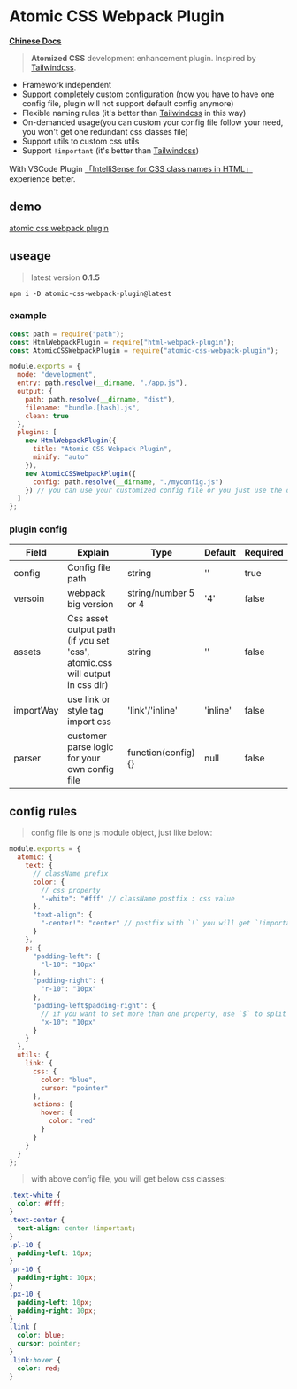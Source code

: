 # Atomic CSS Webpack Plugin

**[Chinese Docs](./README.zh.md)**

> **Atomized CSS** development enhancement plugin. Inspired by [Tailwindcss](https://www.tailwindcss.cn/).

- Framework independent
- Support completely custom configuration (now you have to have one config file, plugin will not support default config anymore)
- Flexible naming rules (it's better than [Tailwindcss](https://www.tailwindcss.cn/) in this way)
- On-demanded usage(you can custom your config file follow your need, you won't get one redundant css classes file)
- Support utils to custom css utils
- Support `!important` (it's better than [Tailwindcss](https://www.tailwindcss.cn/))

With VSCode Plugin [「IntelliSense for CSS class names in HTML」](https://marketplace.visualstudio.com/items?itemName=Zignd.html-css-class-completion)experience better.

## demo

[atomic css webpack plugin](https://atomic-css-webpack-plugin.vercel.app/)

## useage

> latest version **0.1.5**

`npm i -D atomic-css-webpack-plugin@latest`

### example

```javascript
const path = require("path");
const HtmlWebpackPlugin = require("html-webpack-plugin");
const AtomicCSSWebpackPlugin = require("atomic-css-webpack-plugin");

module.exports = {
  mode: "development",
  entry: path.resolve(__dirname, "./app.js"),
  output: {
    path: path.resolve(__dirname, "dist"),
    filename: "bundle.[hash].js",
    clean: true
  },
  plugins: [
    new HtmlWebpackPlugin({
      title: "Atomic CSS Webpack Plugin",
      minify: "auto"
    }),
    new AtomicCSSWebpackPlugin({
      config: path.resolve(__dirname, "./myconfig.js")
    }) // you can use your customized config file or you just use the default config
  ]
};
```

### plugin config

| Field     | Explain                                                                     | Type               | Default | Required |
| --------- | --------------------------------------------------------------------------- | ------------------ | ------- | -------- |
| config    | Config file path                                                            | string             | ''      | true     |
| versoin   | webpack big version                                                         | string/number 5 or 4 | '4'     | false     |
| assets    | Css asset output path (if you set 'css', atomic.css will output in css dir) | string             | ''      | false    |
| importWay | use link or style tag import css                                            | 'link'/'inline'    | 'inline'  | false    |
| parser    | customer parse logic for your own config file                               | function(config){} | null      | false    |

## config rules

> config file is one js module object, just like below:

```javascript
module.exports = {
  atomic: {
    text: {
      // className prefix
      color: {
        // css property
        "-white": "#fff" // className postfix : css value
      },
      "text-align": {
        "-center!": "center" // postfix with `!` you will get `!important` class
      }
    },
    p: {
      "padding-left": {
        "l-10": "10px"
      },
      "padding-right": {
        "r-10": "10px"
      },
      "padding-left$padding-right": {
        // if you want to set more than one property, use `$` to split
        "x-10": "10px"
      }
    }
  },
  utils: {
    link: {
      css: {
        color: "blue",
        cursor: "pointer"
      },
      actions: {
        hover: {
          color: "red"
        }
      }
    }
  }
};
```

> with above config file, you will get below css classes:

```css
.text-white {
  color: #fff;
}
.text-center {
  text-align: center !important;
}
.pl-10 {
  padding-left: 10px;
}
.pr-10 {
  padding-right: 10px;
}
.px-10 {
  padding-left: 10px;
  padding-right: 10px;
}
.link {
  color: blue;
  cursor: pointer;
}
.link:hover {
  color: red;
}
```
